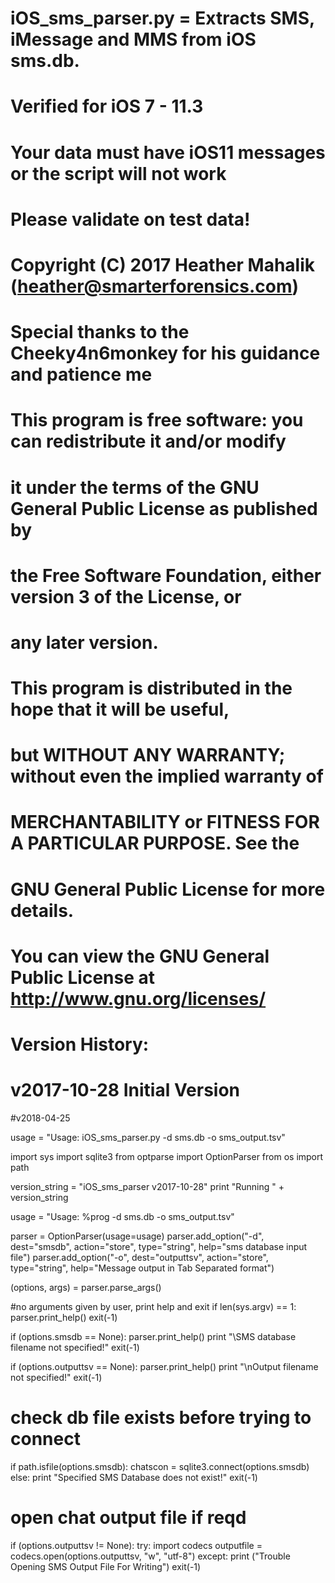 # iOS_sms_parser.py = Extracts SMS, iMessage and MMS from iOS sms.db.
# Verified for iOS 7 - 11.3
# Your data must have iOS11 messages or the script will not work
# Please validate on test data!
# Copyright (C) 2017 Heather Mahalik (heather@smarterforensics.com)
# Special thanks to the Cheeky4n6monkey for his guidance and patience me
# 
# This program is free software: you can redistribute it and/or modify
# it under the terms of the GNU General Public License as published by
# the Free Software Foundation, either version 3 of the License, or
# any later version.
#
# This program is distributed in the hope that it will be useful,
# but WITHOUT ANY WARRANTY; without even the implied warranty of
# MERCHANTABILITY or FITNESS FOR A PARTICULAR PURPOSE.  See the
# GNU General Public License for more details.
#
# You can view the GNU General Public License at <http://www.gnu.org/licenses/>
#
# Version History:
# v2017-10-28 Initial Version
#v2018-04-25

usage = "Usage: iOS_sms_parser.py -d sms.db -o sms_output.tsv"

 

import sys
import sqlite3
from optparse import OptionParser
from os import path

version_string = "iOS_sms_parser v2017-10-28"
print "Running " + version_string

usage = "Usage: %prog -d sms.db -o sms_output.tsv"

parser = OptionParser(usage=usage)
parser.add_option("-d", dest="smsdb", 
                  action="store", type="string",
                  help="sms database input file")
parser.add_option("-o", dest="outputtsv",
                  action="store", type="string",
                  help="Message output in Tab Separated format")

(options, args) = parser.parse_args()

#no arguments given by user, print help and exit
if len(sys.argv) == 1:
    parser.print_help()
    exit(-1)

if (options.smsdb == None):
    parser.print_help()
    print "\SMS database filename not specified!"
    exit(-1)

if (options.outputtsv == None):
    parser.print_help()
    print "\nOutput filename not specified!"
    exit(-1)

# check db file exists before trying to connect
if path.isfile(options.smsdb):
    chatscon = sqlite3.connect(options.smsdb)
else:
    print "Specified SMS Database does not exist!"
    exit(-1)

# open chat output file if reqd
if (options.outputtsv != None):
    try:
        import codecs
        outputfile = codecs.open(options.outputtsv, "w", "utf-8")
    except:
        print ("Trouble Opening SMS Output File For Writing")
        exit(-1)
